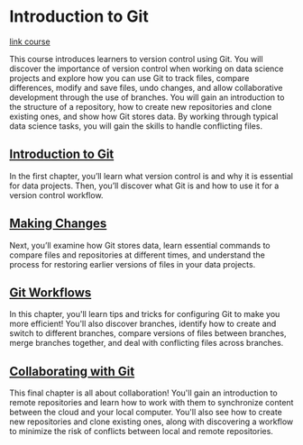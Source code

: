 # Introduction to Git

[link course](https://app.datacamp.com/learn/courses/introduction-to-git)

This course introduces learners to version control using Git. You will discover the importance of version control when working on data science projects and explore how you can use Git to track files, compare differences, modify and save files, undo changes, and allow collaborative development through the use of branches. You will gain an introduction to the structure of a repository, how to create new repositories and clone existing ones, and show how Git stores data. By working through typical data science tasks, you will gain the skills to handle conflicting files.  


## [Introduction to Git](./01_introduction_to_git/)

In the first chapter, you’ll learn what version control is and why it is essential for data projects. Then, you’ll discover what Git is and how to use it for a version control workflow.   

## [Making Changes](./02_database_schemas_and_normalization/)

Next, you’ll examine how Git stores data, learn essential commands to compare files and repositories at different times, and understand the process for restoring earlier versions of files in your data projects.

## [Git Workflows](./03_git_workflows/)

In this chapter, you'll learn tips and tricks for configuring Git to make you more efficient! You'll also discover branches, identify how to create and switch to different branches, compare versions of files between branches, merge branches together, and deal with conflicting files across branches. 

## [Collaborating with Git](./04_collaborating_with_git/)

This final chapter is all about collaboration! You'll gain an introduction to remote repositories and learn how to work with them to synchronize content between the cloud and your local computer. You'll also see how to create new repositories and clone existing ones, along with discovering a workflow to minimize the risk of conflicts between local and remote repositories. 